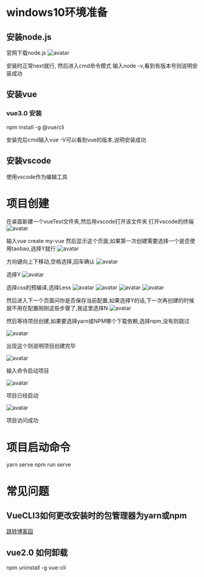 # windows10环境准备
## 安装node.js
官网下载node.js
![avatar](assets/1.jpg)

安装时正常next就行,
然后进入cmd命令模式
输入node -v,看到有版本号则说明安装成功
## 安装vue
### vue3.0 安装
npm install -g @vue/cli

安装完后cmd输入vue -V可以看到vue的版本,说明安装成功

## 安装vscode
使用vscode作为编辑工具
# 项目创建
在桌面新建一个vueTest文件夹,然后用vscode打开该文件夹
打开vscode的终端
![avatar](assets/2.jpg)

输入vue create my-vue
然后显示这个页面,如果第一次创建需要选择一个是否使用taobao,选择Y就行
![avatar](assets/3.jpg)

方向键向上下移动,空格选择,回车确认
![avatar](assets/4.jpg)

选择Y
![avatar](assets/5.jpg)

选择css的预编译,选择Less
![avatar](assets/6.jpg)
![avatar](assets/7.jpg)
![avatar](assets/8.jpg)
![avatar](assets/9.jpg)

然后进入下一个页面问你是否保存当前配置,如果选择Y的话,下一次再创建的时候就不用在配置刚刚这些步骤了,我这里选择N
![avatar](assets/10.jpg)

然后等待项目创建,如果要选择yarn或NPM哪个下载依赖,选择npm,没有则跳过

![avatar](assets/11.jpg)

出现这个则说明项目创建完毕

![avatar](assets/12.jpg)

输入命令启动项目

![avatar](assets/13.jpg)

项目已经启动

![avatar](assets/14.jpg)

项目访问成功
# 项目启动命令
yarn serve
npm run serve

# 常见问题
## VueCLI3如何更改安装时的包管理器为yarn或npm
[跳转博客园](https://www.cnblogs.com/saysmy/p/10064573.html)
## vue2.0 如何卸载
npm uninstall -g vue-cli
